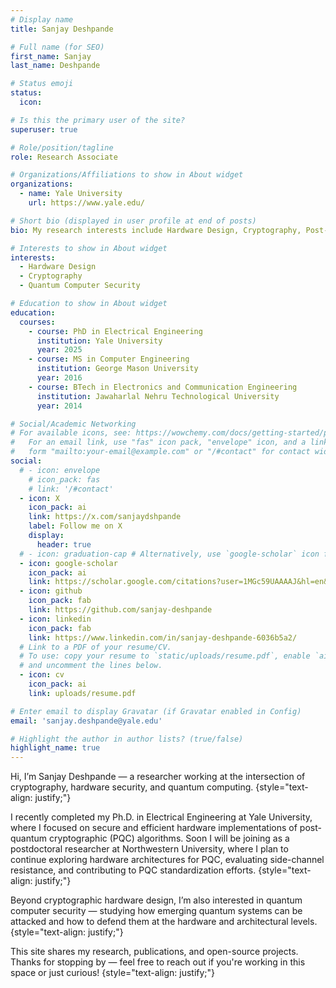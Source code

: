 ```yaml
---
# Display name
title: Sanjay Deshpande

# Full name (for SEO)
first_name: Sanjay
last_name: Deshpande

# Status emoji
status:
  icon:

# Is this the primary user of the site?
superuser: true

# Role/position/tagline
role: Research Associate

# Organizations/Affiliations to show in About widget
organizations:
  - name: Yale University
    url: https://www.yale.edu/

# Short bio (displayed in user profile at end of posts)
bio: My research interests include Hardware Design, Cryptography, Post-Quantum Cryptography and Quantum Computer Security.

# Interests to show in About widget
interests:
  - Hardware Design
  - Cryptography
  - Quantum Computer Security

# Education to show in About widget
education:
  courses:
    - course: PhD in Electrical Engineering
      institution: Yale University
      year: 2025
    - course: MS in Computer Engineering
      institution: George Mason University
      year: 2016
    - course: BTech in Electronics and Communication Engineering
      institution: Jawaharlal Nehru Technological University
      year: 2014

# Social/Academic Networking
# For available icons, see: https://wowchemy.com/docs/getting-started/page-builder/#icons
#   For an email link, use "fas" icon pack, "envelope" icon, and a link in the
#   form "mailto:your-email@example.com" or "/#contact" for contact widget.
social:
  # - icon: envelope
    # icon_pack: fas
    # link: '/#contact'
  - icon: X
    icon_pack: ai
    link: https://x.com/sanjaydshpande
    label: Follow me on X
    display:
      header: true
  # - icon: graduation-cap # Alternatively, use `google-scholar` icon from `ai` icon pack
  - icon: google-scholar
    icon_pack: ai
    link: https://scholar.google.com/citations?user=1MGc59UAAAAJ&hl=en&oi=ao
  - icon: github
    icon_pack: fab
    link: https://github.com/sanjay-deshpande
  - icon: linkedin
    icon_pack: fab
    link: https://www.linkedin.com/in/sanjay-deshpande-6036b5a2/
  # Link to a PDF of your resume/CV.
  # To use: copy your resume to `static/uploads/resume.pdf`, enable `ai` icons in `params.yaml`,
  # and uncomment the lines below.
  - icon: cv
    icon_pack: ai
    link: uploads/resume.pdf

# Enter email to display Gravatar (if Gravatar enabled in Config)
email: 'sanjay.deshpande@yale.edu'

# Highlight the author in author lists? (true/false)
highlight_name: true
---
```


Hi, I’m Sanjay Deshpande — a researcher working at the intersection of cryptography, hardware security, and quantum computing.
{style="text-align: justify;"}

I recently completed my Ph.D. in Electrical Engineering at Yale University, where I focused on secure and efficient hardware implementations of post-quantum cryptographic (PQC) algorithms. Soon I will be joining as a postdoctoral researcher at Northwestern University, where I plan to continue exploring hardware architectures for PQC, evaluating side-channel resistance, and contributing to PQC standardization efforts.
{style="text-align: justify;"}

Beyond cryptographic hardware design, I’m also interested in quantum computer security — studying how emerging quantum systems can be attacked and how to defend them at the hardware and architectural levels.
{style="text-align: justify;"}

This site shares my research, publications, and open-source projects. Thanks for stopping by — feel free to reach out if you're working in this space or just curious!
{style="text-align: justify;"}
